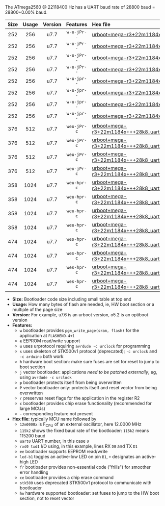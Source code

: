 The ATmega2560 @ 22118400 Hz has a UART baud rate of 28800 baud = 28800+0.00% baud.

|Size|Usage|Version|Features|Hex file|
|:-:|:-:|:-:|:-:|:--|
|252|256|u7.7|`w-u-jPr--`|[urboot+mega-r3+22m1184x+++28k8_uart0_rxe0_txe1_led+b7.hex](https://raw.githubusercontent.com/stefanrueger/urboot.hex/main/boards/mega-r3/external_oscillator/fcpu+22m1184_Hz/br+++28k8_bps/urboot+mega-r3+22m1184x+++28k8_uart0_rxe0_txe1_led+b7.hex)|
|252|256|u7.7|`w-u-jPr--`|[urboot+mega-r3+22m1184x+++28k8_uart1_rxd2_txd3_led+b7.hex](https://raw.githubusercontent.com/stefanrueger/urboot.hex/main/boards/mega-r3/external_oscillator/fcpu+22m1184_Hz/br+++28k8_bps/urboot+mega-r3+22m1184x+++28k8_uart1_rxd2_txd3_led+b7.hex)|
|252|256|u7.7|`w-u-jPr--`|[urboot+mega-r3+22m1184x+++28k8_uart2_rxh0_txh1_led+b7.hex](https://raw.githubusercontent.com/stefanrueger/urboot.hex/main/boards/mega-r3/external_oscillator/fcpu+22m1184_Hz/br+++28k8_bps/urboot+mega-r3+22m1184x+++28k8_uart2_rxh0_txh1_led+b7.hex)|
|252|256|u7.7|`w-u-jPr--`|[urboot+mega-r3+22m1184x+++28k8_uart3_rxj0_txj1_led+b7.hex](https://raw.githubusercontent.com/stefanrueger/urboot.hex/main/boards/mega-r3/external_oscillator/fcpu+22m1184_Hz/br+++28k8_bps/urboot+mega-r3+22m1184x+++28k8_uart3_rxj0_txj1_led+b7.hex)|
|252|256|u7.7|`w-u-jpr--`|[urboot+mega-r3+22m1184x+++28k8_uart0_rxe0_txe1_led+b7_fr.hex](https://raw.githubusercontent.com/stefanrueger/urboot.hex/main/boards/mega-r3/external_oscillator/fcpu+22m1184_Hz/br+++28k8_bps/urboot+mega-r3+22m1184x+++28k8_uart0_rxe0_txe1_led+b7_fr.hex)|
|252|256|u7.7|`w-u-jpr--`|[urboot+mega-r3+22m1184x+++28k8_uart1_rxd2_txd3_led+b7_fr.hex](https://raw.githubusercontent.com/stefanrueger/urboot.hex/main/boards/mega-r3/external_oscillator/fcpu+22m1184_Hz/br+++28k8_bps/urboot+mega-r3+22m1184x+++28k8_uart1_rxd2_txd3_led+b7_fr.hex)|
|252|256|u7.7|`w-u-jpr--`|[urboot+mega-r3+22m1184x+++28k8_uart2_rxh0_txh1_led+b7_fr.hex](https://raw.githubusercontent.com/stefanrueger/urboot.hex/main/boards/mega-r3/external_oscillator/fcpu+22m1184_Hz/br+++28k8_bps/urboot+mega-r3+22m1184x+++28k8_uart2_rxh0_txh1_led+b7_fr.hex)|
|252|256|u7.7|`w-u-jpr--`|[urboot+mega-r3+22m1184x+++28k8_uart3_rxj0_txj1_led+b7_fr.hex](https://raw.githubusercontent.com/stefanrueger/urboot.hex/main/boards/mega-r3/external_oscillator/fcpu+22m1184_Hz/br+++28k8_bps/urboot+mega-r3+22m1184x+++28k8_uart3_rxj0_txj1_led+b7_fr.hex)|
|376|512|u7.7|`weu-jPr-c`|[urboot+mega-r3+22m1184x+++28k8_uart0_rxe0_txe1_ee_led+b7_fr_ce.hex](https://raw.githubusercontent.com/stefanrueger/urboot.hex/main/boards/mega-r3/external_oscillator/fcpu+22m1184_Hz/br+++28k8_bps/urboot+mega-r3+22m1184x+++28k8_uart0_rxe0_txe1_ee_led+b7_fr_ce.hex)|
|376|512|u7.7|`weu-jPr-c`|[urboot+mega-r3+22m1184x+++28k8_uart1_rxd2_txd3_ee_led+b7_fr_ce.hex](https://raw.githubusercontent.com/stefanrueger/urboot.hex/main/boards/mega-r3/external_oscillator/fcpu+22m1184_Hz/br+++28k8_bps/urboot+mega-r3+22m1184x+++28k8_uart1_rxd2_txd3_ee_led+b7_fr_ce.hex)|
|376|512|u7.7|`weu-jPr-c`|[urboot+mega-r3+22m1184x+++28k8_uart2_rxh0_txh1_ee_led+b7_fr_ce.hex](https://raw.githubusercontent.com/stefanrueger/urboot.hex/main/boards/mega-r3/external_oscillator/fcpu+22m1184_Hz/br+++28k8_bps/urboot+mega-r3+22m1184x+++28k8_uart2_rxh0_txh1_ee_led+b7_fr_ce.hex)|
|376|512|u7.7|`weu-jPr-c`|[urboot+mega-r3+22m1184x+++28k8_uart3_rxj0_txj1_ee_led+b7_fr_ce.hex](https://raw.githubusercontent.com/stefanrueger/urboot.hex/main/boards/mega-r3/external_oscillator/fcpu+22m1184_Hz/br+++28k8_bps/urboot+mega-r3+22m1184x+++28k8_uart3_rxj0_txj1_ee_led+b7_fr_ce.hex)|
|358|1024|u7.7|`weu-hpr-c`|[urboot+mega-r3+22m1184x+++28k8_uart0_rxe0_txe1_ee_led+b7_fr_ce_hw.hex](https://raw.githubusercontent.com/stefanrueger/urboot.hex/main/boards/mega-r3/external_oscillator/fcpu+22m1184_Hz/br+++28k8_bps/urboot+mega-r3+22m1184x+++28k8_uart0_rxe0_txe1_ee_led+b7_fr_ce_hw.hex)|
|358|1024|u7.7|`weu-hpr-c`|[urboot+mega-r3+22m1184x+++28k8_uart1_rxd2_txd3_ee_led+b7_fr_ce_hw.hex](https://raw.githubusercontent.com/stefanrueger/urboot.hex/main/boards/mega-r3/external_oscillator/fcpu+22m1184_Hz/br+++28k8_bps/urboot+mega-r3+22m1184x+++28k8_uart1_rxd2_txd3_ee_led+b7_fr_ce_hw.hex)|
|358|1024|u7.7|`weu-hpr-c`|[urboot+mega-r3+22m1184x+++28k8_uart2_rxh0_txh1_ee_led+b7_fr_ce_hw.hex](https://raw.githubusercontent.com/stefanrueger/urboot.hex/main/boards/mega-r3/external_oscillator/fcpu+22m1184_Hz/br+++28k8_bps/urboot+mega-r3+22m1184x+++28k8_uart2_rxh0_txh1_ee_led+b7_fr_ce_hw.hex)|
|358|1024|u7.7|`weu-hpr-c`|[urboot+mega-r3+22m1184x+++28k8_uart3_rxj0_txj1_ee_led+b7_fr_ce_hw.hex](https://raw.githubusercontent.com/stefanrueger/urboot.hex/main/boards/mega-r3/external_oscillator/fcpu+22m1184_Hz/br+++28k8_bps/urboot+mega-r3+22m1184x+++28k8_uart3_rxj0_txj1_ee_led+b7_fr_ce_hw.hex)|
|474|1024|u7.7|`wes-hpr-c`|[urboot+mega-r3+22m1184x+++28k8_uart0_rxe0_txe1_ee_led+b7_fr_ce_stk500_hw.hex](https://raw.githubusercontent.com/stefanrueger/urboot.hex/main/boards/mega-r3/external_oscillator/fcpu+22m1184_Hz/br+++28k8_bps/urboot+mega-r3+22m1184x+++28k8_uart0_rxe0_txe1_ee_led+b7_fr_ce_stk500_hw.hex)|
|474|1024|u7.7|`wes-hpr-c`|[urboot+mega-r3+22m1184x+++28k8_uart1_rxd2_txd3_ee_led+b7_fr_ce_stk500_hw.hex](https://raw.githubusercontent.com/stefanrueger/urboot.hex/main/boards/mega-r3/external_oscillator/fcpu+22m1184_Hz/br+++28k8_bps/urboot+mega-r3+22m1184x+++28k8_uart1_rxd2_txd3_ee_led+b7_fr_ce_stk500_hw.hex)|
|474|1024|u7.7|`wes-hpr-c`|[urboot+mega-r3+22m1184x+++28k8_uart2_rxh0_txh1_ee_led+b7_fr_ce_stk500_hw.hex](https://raw.githubusercontent.com/stefanrueger/urboot.hex/main/boards/mega-r3/external_oscillator/fcpu+22m1184_Hz/br+++28k8_bps/urboot+mega-r3+22m1184x+++28k8_uart2_rxh0_txh1_ee_led+b7_fr_ce_stk500_hw.hex)|
|474|1024|u7.7|`wes-hpr-c`|[urboot+mega-r3+22m1184x+++28k8_uart3_rxj0_txj1_ee_led+b7_fr_ce_stk500_hw.hex](https://raw.githubusercontent.com/stefanrueger/urboot.hex/main/boards/mega-r3/external_oscillator/fcpu+22m1184_Hz/br+++28k8_bps/urboot+mega-r3+22m1184x+++28k8_uart3_rxj0_txj1_ee_led+b7_fr_ce_stk500_hw.hex)|

- **Size:** Bootloader code size including small table at top end
- **Usage:** How many bytes of flash are needed, ie, HW boot section or a multiple of the page size
- **Version:** For example, u7.6 is an urboot version, o5.2 is an optiboot version
- **Features:**
  + `w` bootloader provides `pgm_write_page(sram, flash)` for the application at `FLASHEND-4+1`
  + `e` EEPROM read/write support
  + `u` uses urprotocol requiring `avrdude -c urclock` for programming
  + `s` uses skeleton of STK500v1 protocol (deprecated); `-c urclock` and `-c arduino` both work
  + `h` hardware boot section: make sure fuses are set for reset to jump to boot section
  + `j` vector bootloader: applications *need to be patched externally*, eg, using `avrdude -c urclock`
  + `p` bootloader protects itself from being overwritten
  + `P` vector bootloader only: protects itself and reset vector from being overwritten
  + `r` preserves reset flags for the application in the register R2
  + `c` bootloader provides chip erase functionality (recommended for large MCUs)
  + `-` corresponding feature not present
- **Hex file:** typically MCU name followed by
  + `12m0000x` is F<sub>CPU</sub> of an external oscillator, here 12.0000 MHz
  + `115k2` shows the fixed baud rate of the bootloader: `115k2` means 115200 baud
  + `uart0` UART number, in this case `0`
  + `rxd0 txd1` I/O using, in this example, lines RX `D0` and TX `D1`
  + `ee` bootloader supports EEPROM read/write
  + `led-b1` toggles an active-low LED on pin `B1`, `+` designates an active-high LED
  + `fr` bootloader provides non-essential code ("frills") for smoother error handling
  + `ce` bootloader provides a chip erase command
  + `stk500` uses deprecated STK500v1 protocol to communicate with bootloader
  + `hw` hardware supported bootloader: set fuses to jump to the HW boot section, not to reset vector
